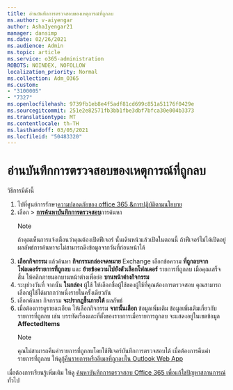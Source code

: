 ```yaml
---
title: อ่านบันทึกการตรวจสอบของเหตุการณ์ที่ถูกลบ
ms.author: v-aiyengar
author: AshaIyengar21
manager: dansimp
ms.date: 02/26/2021
ms.audience: Admin
ms.topic: article
ms.service: o365-administration
ROBOTS: NOINDEX, NOFOLLOW
localization_priority: Normal
ms.collection: Adm_O365
ms.custom:
- "3100005"
- "7327"
ms.openlocfilehash: 9739fb1eb8e4f5adf81cd699c851a51176f0429e
ms.sourcegitcommit: 251e2e82571fb3bb1fbe3dbf7bfca30e004b3373
ms.translationtype: MT
ms.contentlocale: th-TH
ms.lasthandoff: 03/05/2021
ms.locfileid: "50483320"
---
```

# <a name="read-the-audit-logs-for-deleted-events"></a>อ่านบันทึกการตรวจสอบของเหตุการณ์ที่ถูกลบ

วิธีการมีดังนี้

1. ไปที่ศูนย์การรักษา[ความปลอดภัยของ office 365 &การปฏิบัติตามนโยบาย](https://go.microsoft.com/fwlink/p/?linkid=2077143)
1. เลือก  >  [**การค้นหาบันทึกการตรวจสอบ**](https://go.microsoft.com/fwlink/?linkid=2103759)การค้นหา
    > [!NOTE]
    > ถ้าคุณเห็นการแจ้งเตือนว่าคุณต้องเปิดฟีเจอร์ นั้นเดินหน้าแล้วเปิดในตอนนี้ ถ้าฟีเจอร์ไม่ได้เปิดอยู่ ผลลัพธ์การค้นหาจะไม่สามารถดึงข้อมูลจากวันที่ก่อนหน้าได้
1. **เลือกกิจกรรม** แล้วค้นหา **กิจกรรมกล่องจดหมาย** Exchange เลือกข้อความ **ที่ถูกลบจากโฟลเดอร์รายการที่ถูกลบ** และ **ย้ายข้อความไปยังตัวเลือกโฟลเดอร์** รายการที่ถูกลบ เมื่อคุณเสร็จสิ้น ให้คลิกภายนอกบานหน้าต่างเพื่อย่อ **บานหน้าต่างกิจกรรม**
1. ระบุช่วงวันที่ จากนั้น **ในกล่อง** ผู้ใช้ ให้เลือกชื่อผู้ใช้ของผู้ใช้ที่คุณต้องการตรวจสอบ คุณสามารถเลือกผู้ใช้ได้มากกว่าหนึ่งรายในครั้งเดียวกัน
1. เลือกค้นหา กิจกรรม **จะปรากฏขึ้นภายใต้** ผลลัพธ์
1. เมื่อต้องการดูรายละเอียด ให้เลือกกิจกรรม **จากนั้นเลือก** ข้อมูลเพิ่มเติม ข้อมูลเพิ่มเติมเกี่ยวกับรายการที่ถูกลบ เช่น บรรทัดเรื่องและที่ตั้งของรายการเมื่อรายการถูกลบ จะแสดงอยู่ในเขตข้อมูล **AffectedItems**
    > [!NOTE]
    > คุณไม่สามารถคืนค่ารายการที่ถูกลบโดยใช้ฟีเจอร์บันทึกการตรวจสอบได้ เมื่อต้องการคืนค่ารายการที่ถูกลบ ให้ดู[กู้คืนรายการหรืออีเมลที่ถูกลบใน Outlook Web App](https://go.microsoft.com/fwlink/?linkid=2103759)

เมื่อต้องการเรียนรู้เพิ่มเติม ให้ดู [ค้นหาบันทึกการตรวจสอบ Office 365 เพื่อแก้ไขปัญหาสถานการณ์](https://go.microsoft.com/fwlink/?linkid=2103944)ทั่วไป
